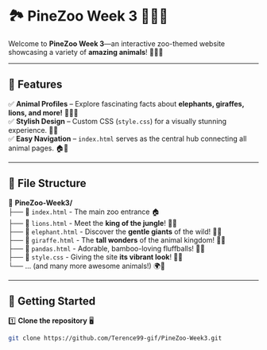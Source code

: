 # 🏞️ **PineZoo Week 3** 🦁🐘🐒  

Welcome to **PineZoo Week 3**—an interactive zoo-themed website showcasing a variety of **amazing animals**! 🦒🐼🦩  

---

## 🎨 **Features**
✅ **Animal Profiles** – Explore fascinating facts about **elephants, giraffes, lions, and more!** 🐘🦒🦁  
✅ **Stylish Design** – Custom CSS (`style.css`) for a visually stunning experience. 🎨✨  
✅ **Easy Navigation** – `index.html` serves as the central hub connecting all animal pages. 🏠🔗  

---

## 📂 **File Structure**  
📂 **PineZoo-Week3/**  
├── 📝 `index.html` - The main zoo entrance 🏠  
├── 🦁 `lions.html` - Meet the **king of the jungle**! 🦁👑  
├── 🐘 `elephant.html` - Discover the **gentle giants** of the wild! 🐘🌿  
├── 🦒 `giraffe.html` - The **tall wonders** of the animal kingdom! 🦒🌳  
├── 🐼 `pandas.html` - Adorable, bamboo-loving fluffballs! 🐼🎋  
├── 🎨 `style.css` - Giving the site **its vibrant look**! 💅✨  
└── … (and many more awesome animals!) 🌍🐾  

---

## 🚀 **Getting Started**
1️⃣ **Clone the repository** 🖥️  
   ```sh
   git clone https://github.com/Terence99-gif/PineZoo-Week3.git
